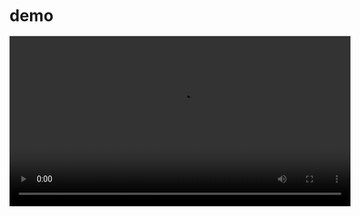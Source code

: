 # demo

<video width="600" controls>
  <source src="https://raw.githubusercontent.com/4zeddin/strobe.games/main/strobe.mp4" type="video/mp4">
  Your browser does not support the video tag.
</video>

